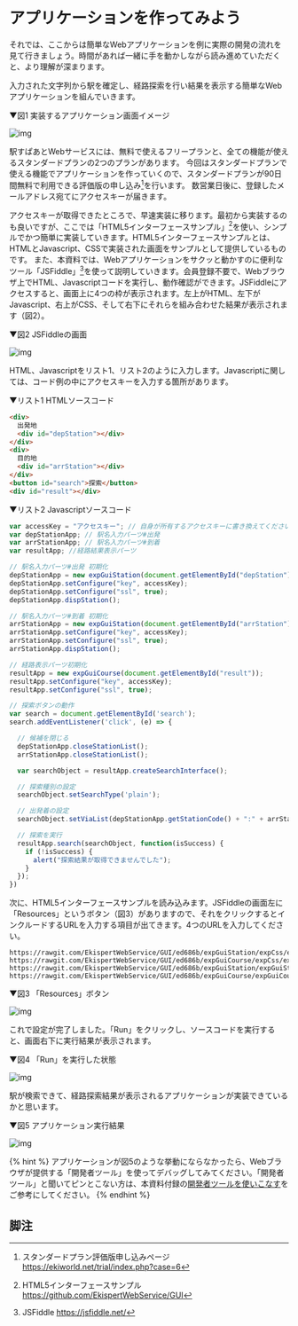 # アプリケーションを作ってみよう

それでは、ここからは簡単なWebアプリケーションを例に実際の開発の流れを見て行きましょう。時間があれば一緒に手を動かしながら読み進めていただくと、より理解が深まります。

入力された文字列から駅を確定し、経路探索を行い結果を表示する簡単なWebアプリケーションを組んでいきます。

▼図1 実装するアプリケーション画面イメージ

![img](/img/1.png)

駅すぱあとWebサービスには、無料で使えるフリープランと、全ての機能が使えるスタンダードプランの2つのプランがあります。
今回はスタンダードプランで使える機能でアプリケーションを作っていくので、スタンダードプランが90日間無料で利用できる評価版の申し込み[^1]を行います。
数営業日後に、登録したメールアドレス宛てにアクセスキーが届きます。

アクセスキーが取得できたところで、早速実装に移ります。最初から実装するのも良いですが、ここでは「HTML5インターフェースサンプル」[^2]を使い、シンプルでかつ簡単に実装していきます。HTML5インターフェースサンプルとは、HTMLとJavascript、CSSで実装された画面をサンプルとして提供しているものです。
また、本資料では、Webアプリケーションをサクッと動かすのに便利なツール「JSFiddle」[^3]を使って説明していきます。会員登録不要で、Webブラウザ上でHTML、Javascriptコードを実行し、動作確認ができます。JSFiddleにアクセスすると、画面上に4つの枠が表示されます。左上がHTML、左下がJavascript、右上がCSS、そして右下にそれらを組み合わせた結果が表示されます（図2）。

▼図2 JSFiddleの画面

![img](/img/2.png)

HTML、Javascriptをリスト1、リスト2のように入力します。Javascriptに関しては、コード例の中にアクセスキーを入力する箇所があります。

▼リスト1 HTMLソースコード

```html
<div>
  出発地
  <div id="depStation"></div>
</div>
<div>
  目的地
  <div id="arrStation"></div>
</div>
<button id="search">探索</button>
<div id="result"></div>
```

▼リスト2 Javascriptソースコード

```javascript
var accessKey = "アクセスキー"; // 自身が所有するアクセスキーに書き換えてください。
var depStationApp; // 駅名入力パーツ#出発
var arrStationApp; // 駅名入力パーツ#到着
var resultApp; //経路結果表示パーツ

// 駅名入力パーツ#出発 初期化
depStationApp = new expGuiStation(document.getElementById("depStation"));
depStationApp.setConfigure("key", accessKey);
depStationApp.setConfigure("ssl", true);
depStationApp.dispStation();

// 駅名入力パーツ#到着 初期化
arrStationApp = new expGuiStation(document.getElementById("arrStation"));
arrStationApp.setConfigure("key", accessKey);
arrStationApp.setConfigure("ssl", true);
arrStationApp.dispStation();

// 経路表示パーツ初期化
resultApp = new expGuiCourse(document.getElementById("result"));
resultApp.setConfigure("key", accessKey);
resultApp.setConfigure("ssl", true);

// 探索ボタンの動作
var search = document.getElementById('search');
search.addEventListener('click', (e) => {

  // 候補を閉じる
  depStationApp.closeStationList();
  arrStationApp.closeStationList();

  var searchObject = resultApp.createSearchInterface();

  // 探索種別の設定
  searchObject.setSearchType('plain');

  // 出発着の設定
  searchObject.setViaList(depStationApp.getStationCode() + ":" + arrStationApp.getStationCode());

  // 探索を実行
  resultApp.search(searchObject, function(isSuccess) {
    if (!isSuccess) {
      alert("探索結果が取得できませんでした");
    }
  });
})
```

次に、HTML5インターフェースサンプルを読み込みます。JSFiddleの画面左に「Resources」というボタン（図3）がありますので、それをクリックするとインクルードするURLを入力する項目が出てきます。4つのURLを入力してください。

```
https://rawgit.com/EkispertWebService/GUI/ed686b/expGuiStation/expCss/expGuiStation.css
https://rawgit.com/EkispertWebService/GUI/ed686b/expGuiCourse/expCss/expGuiCourse.css
https://rawgit.com/EkispertWebService/GUI/ed686b/expGuiStation/expGuiStation.js
https://rawgit.com/EkispertWebService/GUI/ed686b/expGuiCourse/expGuiCourse.js
```

▼図3 「Resources」ボタン

![img](/img/3.png)

これで設定が完了しました。「Run」をクリックし、ソースコードを実行すると、画面右下に実行結果が表示されます。

▼図4 「Run」を実行した状態

![img](/img/4.png)

駅が検索できて、経路探索結果が表示されるアプリケーションが実装できているかと思います。

▼図5 アプリケーション実行結果

![img](/img/5.png)

{% hint %}
アプリケーションが図5のような挙動にならなかったら、Webブラウザが提供する「開発者ツール」を使ってデバッグしてみてください。「開発者ツール」と聞いてピンとこない方は、本資料付録の[開発者ツールを使いこなす](/docs/appendix.md#devtool)をご参考にしてください。
{% endhint %}


## 脚注
[^1]: スタンダードプラン評価版申し込みページ https://ekiworld.net/trial/index.php?case=6
[^2]: HTML5インターフェースサンプル https://github.com/EkispertWebService/GUI
[^3]: JSFiddle https://jsfiddle.net/
